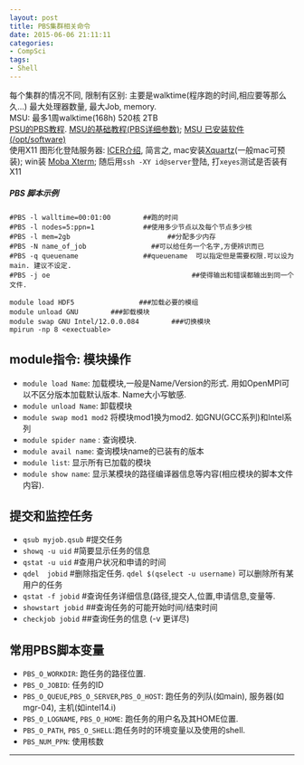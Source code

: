 ```yaml
---
layout: post
title: PBS集群相关命令
date: 2015-06-06 21:11:11
categories:
- CompSci
tags:
- Shell
---
```



每个集群的情况不同, 限制有区别: 主要是walktime(程序跑的时间,相应要等那么久...)  最大处理器数量, 最大Job, memory.   
MSU: 最多1周walktime(168h) 520核 2TB   
[PSU的PBS教程](http://rcc.its.psu.edu/user_guides/system_utilities/pbs/  ).  [MSU的基础教程(PBS详细参数)](https://wiki.hpcc.msu.edu/display/hpccdocs/Scheduling+Jobs ); [MSU 已安装软件 (/opt/software)](https://wiki.hpcc.msu.edu/display/hpccdocs/Installed+Software?src=search  )   
使用X11 图形化登陆服务器: [ICER介绍](https://wiki.hpcc.msu.edu/display/TEAC/iCER+Workshops%3A+Set+Up+Instructions), 简言之, mac安装[Xquartz](http://xquartz.macosforge.org/landing/  )(一般mac可预装); win装 [Moba Xterm](http://mobaxterm.mobatek.net/download-home-edition.html  ); 随后用`ssh -XY id@server`登陆, 打`xeyes`测试是否装有X11 

##### PBS 脚本示例
~~~~
#PBS -l walltime=00:01:00        ##跑的时间
#PBS -l nodes=5:ppn=1            ##使用多少节点以及每个节点多少核
#PBS -l mem=2gb                        ##分配多少内存
#PBS -N name_of_job                ##可以给任务一个名字,方便辨识而已
#PBS -q queuename                ##queuename  可以指定但是需要权限.可以设为main. 建议不设定.
#PBS -j oe                                   ##使得输出和错误都输出到同一个文件.

module load HDF5                ###加载必要的模组
module unload GNU        ###卸载模块
module swap GNU Intel/12.0.0.084        ###切换模块
mpirun -np 8 <exectuable>
~~~~

## module指令: 模块操作
- `module load Name`: 加载模块,一般是Name/Version的形式. 用如OpenMPI可以不区分版本加载默认版本. Name大小写敏感.
- `module unload Name`: 卸载模块
- `module swap mod1 mod2` 将模块mod1换为mod2. 如GNU(GCC系列)和Intel系列
- `module spider name` : 查询模块.
- `module avail name`: 查询模块name的已装有的版本
- `module list`: 显示所有已加载的模块
- `module show name`: 显示某模块的路径编译器信息等内容(相应模块的脚本文件内容).

## 提交和监控任务
- `qsub myjob.qsub`            #提交任务
- `showq -u uid`        #简要显示任务的信息
- `qstat -u uid`    #查用户状况和申请的时间
- `qdel  jobid`  #删除指定任务. `qdel $(qselect -u username)`    可以删除所有某用户的任务
- `qstat -f jobid`  #查询任务详细信息(路径,提交人,位置,申请信息,变量等.
- `showstart jobid`    ##查询任务的可能开始时间/结束时间
- `checkjob jobid`    ##查询任务的信息 (-v 更详尽)


## 常用PBS脚本变量
- `PBS_O_WORKDIR`: 跑任务的路径位置.
- `PBS_O_JOBID`: 任务的ID
- `PBS_O_QUEUE`,`PBS_O_SERVER`,`PBS_O_HOST`: 跑任务的列队(如main), 服务器(如mgr-04), 主机(如intel14.i)
- `PBS_O_LOGNAME`, `PBS_O_HOME`: 跑任务的用户名及其HOME位置.
- `PBS_O_PATH`, `PBS_O_SHELL`:跑任务时的环境变量以及使用的shell.
- `PBS_NUM_PPN`: 使用核数

---